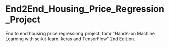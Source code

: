 # End2End_Housing_Price_Regression_Project
 End to end housing price regressiong project, fomr "Hands-on Machine Learning with scikit-learn, keras and TensorFlow" 2nd Edition.
